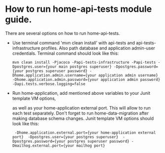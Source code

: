 # How to run home-api-tests module guide.

There are several options on how to run home-api-tests.

- Use terminal command 'mvn clean install' with api-tests and api-tests-infrastructure profiles. 
  Also path database and application admin-user credentials.
Terminal command should look like this:
  
  `mvn clean install
  -Pjacoco
  -Papi-tests-infrastructure
  -Papi-tests
  -Dpostgres.user={your main postgres superuser}
  -Dpostgres.password={your postgres superuser password}
  -Dhome.application.admin.username={your application admin username}
  -Dhome.application.admin.password={your application admin password}
  -Dapi.tests.verbose.logging=false`

  
- Run home-application, add mentioned above variables to your Junit template VM options,
  
  as well as your home-application external port.
  This will allow to run each test separately.
  Don't forget to run home-data-migration after making database schema changes.
  Junit template VM options should look like this:
  
  `
  -Dhome.application.external.port={your home-application external port} 
  -Dpostgres.user={your postgres superuser} 
  -Dpostgres.password={your postgres superuser password}
  -Dmailhog.external.port={your mailhog port}`
